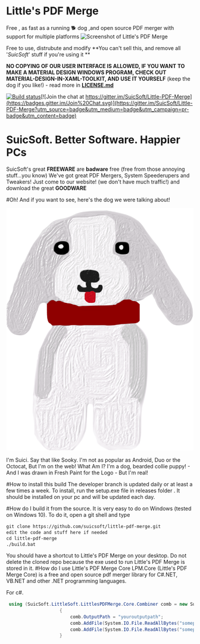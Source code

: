
# Little's PDF Merge

Free , as fast as a running 🐕 dog ,and open source PDF merger with support for multiple platforms
![Screenshot of Little's PDF Merge](web/lpm.PNG)

Free to use, distrubute and modify 
**You can't sell this, and remove all '*SuicSoft*' stuff if you're using it **

**NO COPYING OF OUR USER INTERFACE IS ALLOWED, IF YOU WANT TO MAKE A MATERIAL DESIGN WINDOWS PROGRAM, CHECK OUT MATERIAL-DESIGN-IN-XAML-TOOLKIT, AND USE IT YOURSELF**
(keep the dog if you like!) - read more in [**LICENSE.md**](License.md) 
<!---Replace developer with correct branch--->
<!---Appveyor build status--->
[![Build status](https://ci.appveyor.com/api/projects/status/79qcnkt3rxxboays?svg=true)](https://ci.appveyor.com/project/SuicSoft/little-pdf-merge)[![Join the chat at https://gitter.im/SuicSoft/Little-PDF-Merge](https://badges.gitter.im/Join%20Chat.svg)](https://gitter.im/SuicSoft/Little-PDF-Merge?utm_source=badge&utm_medium=badge&utm_campaign=pr-badge&utm_content=badge)
# SuicSoft. Better Software. Happier PCs
SuicSoft's great **FREEWARE** are **badware** free (free from those annoying stuff...you know)
We've got great PDF Mergers, System Speederupers and Tweakers! Just come to our website! (we don't have much traffic!)
and download the great **GOODWARE**

#Oh! And if you want to see, here's the dog we were talking about!

![The cute and cuddly dog](https://raw.githubusercontent.com/SuicSoft/SuicSoft-Art/master/Suici/Suici%20(Original).png)

I'm Suici. Say that like Sooky. I'm not as popular as Android, Duo or the Octocat, But I'm on the web!
What Am I? I'm a dog, bearded collie puppy! - And I was drawn in Fresh Paint for the Logo - But I'm real!

#How to install this build
The developer branch is updated daily or at least a few times a week.
To install, run the setup.exe file in releases folder . It should be installed on your pc and will be updated each day.

#How do I build it from the source.
It is very easy to do on Windows (tested on Windows 10). To do it, open a git shell and type
```
git clone https://github.com/suicsoft/little-pdf-merge.git
edit the code and stuff here if needed
cd little-pdf-merge
./build.bat
```
You should have a shortcut to Little's PDF Merge on your desktop.
Do not delete the cloned repo because the exe used to run Little's PDF Merge is stored in it.
#How do I use Little's PDF Merge Core
LPM.Core (Little's PDF Merge Core) is a free and open source pdf merger library for C#.NET, VB.NET and other .NET programming languages.

For c#.
```cs
 using (SuicSoft.LittleSoft.LittlesPDFMerge.Core.Combiner comb = new SuicSoft.LittleSoft.LittlesPDFMerge.Core.Combiner())
                    {
                        comb.OutputPath = "youroutputpath";
                        comb.AddFile(System.IO.File.ReadAllBytes("somepath"), null); //Replace null with password as a byte array if needed
                        comb.AddFile(System.IO.File.ReadAllBytes("somepath"), null); //Replace null with password as a byte array if needed
                    }
```

